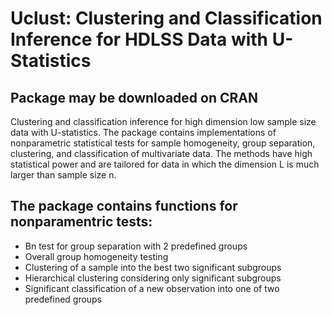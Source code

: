 # Uclust: Clustering and Classification Inference for HDLSS Data with U-Statistics

## Package may be downloaded on CRAN

  Clustering and classification inference for high dimension low sample size data
   with U-statistics. The package contains implementations of nonparametric statistical
   tests for sample homogeneity, group separation, clustering, and classification of 
   multivariate data. The methods have high statistical power and are tailored for data
   in which the dimension L is much larger than sample size n. 


## The package contains functions for nonparamentric tests:

* Bn test for group separation with 2 predefined groups
* Overall group homogeneity testing
* Clustering of a sample into the best two significant subgroups
* Hierarchical clustering considering only significant subgroups
* Significant classification of a new observation into one of two predefined groups
